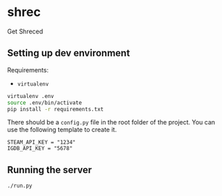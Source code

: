 # shrec
Get Shreced

## Setting up dev environment

Requirements:
- `virtualenv`

```sh
virtualenv .env
source .env/bin/activate
pip install -r requirements.txt
```

There should be a `config.py` file in the root folder of the project. You can use the following template to create it.

```
STEAM_API_KEY = "1234"
IGDB_API_KEY = "5678"
```

## Running the server
```
./run.py
```
